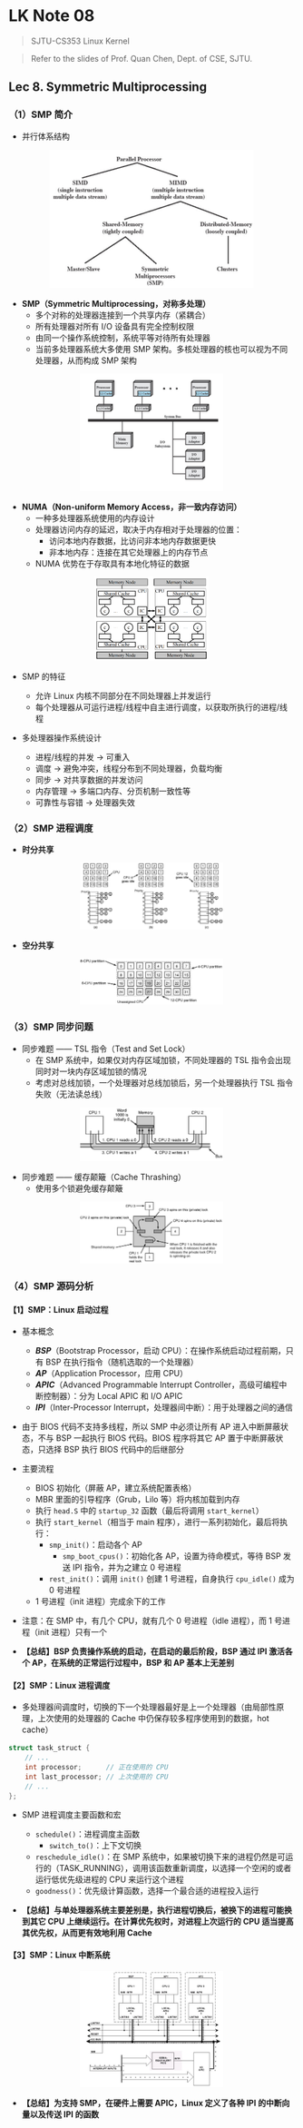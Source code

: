 # LK Note 08
> SJTU-CS353 Linux Kernel

> Refer to the slides of Prof. Quan Chen, Dept. of CSE, SJTU.
## Lec 8. Symmetric Multiprocessing
### （1）SMP 简介
* 并行体系结构

<p align="center"><img src="imgs/8/1.png"/></p>

* **SMP（Symmetric Multiprocessing，对称多处理）**
    * 多个对称的处理器连接到一个共享内存（紧耦合）
    * 所有处理器对所有 I/O 设备具有完全控制权限
    * 由同一个操作系统控制，系统平等对待所有处理器
    * 当前多处理器系统大多使用 SMP 架构。多核处理器的核也可以视为不同处理器，从而构成 SMP 架构

<p align="center"><img src="imgs/8/2.png" width="50%"/></p>

* **NUMA（Non-uniform Memory Access，非一致内存访问）**
    * 一种多处理器系统使用的内存设计
    * 处理器访问内存的延迟，取决于内存相对于处理器的位置：
        * 访问本地内存数据，比访问非本地内存数据更快
        * 非本地内存：连接在其它处理器上的内存节点
    * NUMA 优势在于存取具有本地化特征的数据

<p align="center"><img src="imgs/8/3.png" width="40%"/></p>

* SMP 的特征
    * 允许 Linux 内核不同部分在不同处理器上并发运行
    * 每个处理器从可运行进程/线程中自主进行调度，以获取所执行的进程/线程

* 多处理器操作系统设计
    * 进程/线程的并发 -> 可重入
    * 调度 -> 避免冲突，线程分布到不同处理器，负载均衡
    * 同步 -> 对共享数据的并发访问
    * 内存管理 -> 多端口内存、分页机制一致性等
    * 可靠性与容错 -> 处理器失效

### （2）SMP 进程调度
* **时分共享**

<p align="center"><img src="imgs/8/4.png" width="50%"/></p>

* **空分共享**

<p align="center"><img src="imgs/8/5.png" width="50%"/></p>

### （3）SMP 同步问题
* 同步难题 —— TSL 指令（Test and Set Lock）
    * 在 SMP 系统中，如果仅对内存区域加锁，不同处理器的 TSL 指令会出现同时对一块内存区域加锁的情况
    * 考虑对总线加锁，一个处理器对总线加锁后，另一个处理器执行 TSL 指令失败（无法读总线）

<p align="center"><img src="imgs/8/6.png" width="50%"/></p>

* 同步难题 —— 缓存颠簸（Cache Thrashing）
    * 使用多个锁避免缓存颠簸

<p align="center"><img src="imgs/8/7.png" width="50%"/></p>

### （4）SMP 源码分析
#### 【1】SMP：Linux 启动过程
* 基本概念
    * ***BSP***（Bootstrap Processor，启动 CPU）：在操作系统启动过程前期，只有 BSP 在执行指令（随机选取的一个处理器）
    * ***AP***（Application Processor，应用 CPU）
    * ***APIC***（Advanced Programmable Interrupt Controller，高级可编程中断控制器）：分为 Local APIC 和 I/O APIC
    * ***IPI***（Inter-Processor Interrupt，处理器间中断）：用于处理器之间的通信

* 由于 BIOS 代码不支持多线程，所以 SMP 中必须让所有 AP 进入中断屏蔽状态，不与 BSP 一起执行 BIOS 代码。BIOS 程序将其它 AP 置于中断屏蔽状态，只选择 BSP 执行 BIOS 代码中的后继部分

* 主要流程
    * BIOS 初始化（屏蔽 AP，建立系统配置表格）
    * MBR 里面的引导程序（Grub，Lilo 等）将内核加载到内存
    * 执行 `head.S` 中的 `startup_32` 函数（最后将调用 `start_kernel`）
    * 执行 `start_kernel`（相当于 main 程序），进行一系列初始化，最后将执行：
        * `smp_init()`：启动各个 AP
            * `smp_boot_cpus()`：初始化各 AP，设置为待命模式，等待 BSP 发送 IPI 指令，并为之建立 0 号进程
        * `rest_init()`：调用 `init()` 创建 1 号进程，自身执行 `cpu_idle()` 成为 0 号进程
    * 1 号进程（init 进程）完成余下的工作

* 注意：在 SMP 中，有几个 CPU，就有几个 0 号进程（idle 进程），而 1 号进程（init 进程）只有一个

* **【总结】BSP 负责操作系统的启动，在启动的最后阶段，BSP 通过 IPI 激活各个 AP，在系统的正常运行过程中，BSP 和 AP 基本上无差别**

#### 【2】SMP：Linux 进程调度

* 多处理器间调度时，切换的下一个处理器最好是上一个处理器（由局部性原理，上次使用的处理器的 Cache 中仍保存较多程序使用到的数据，hot cache）
```c
struct task_struct {
    // ...
    int processor;      // 正在使用的 CPU
    int last_processor; // 上次使用的 CPU
    // ...
};
```

* SMP 进程调度主要函数和宏
    * `schedule()`：进程调度主函数
        * `switch_to()`：上下文切换
    * `reschedule_idle()`：在 SMP 系统中，如果被切换下来的进程仍然是可运行的（TASK_RUNNING），调用该函数重新调度，以选择一个空闲的或者运行低优先级进程的 CPU 来运行这个进程
    * `goodness()`：优先级计算函数，选择一个最合适的进程投入运行
    
* **【总结】与单处理器系统主要差别是，执行进程切换后，被换下的进程可能换到其它 CPU 上继续运行。在计算优先权时，对进程上次运行的 CPU 适当提高其优先权，从而更有效地利用 Cache**

#### 【3】SMP：Linux 中断系统

<p align="center"><img src="imgs/8/8.png" width="50%"/></p>

* **【总结】为支持 SMP，在硬件上需要 APIC，Linux 定义了各种 IPI 的中断向量以及传送 IPI 的函数**
